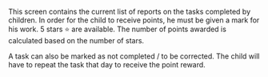 This screen contains the current list of reports on the tasks completed by children. In order for the child to receive points, he must be given a mark for his work. 5 stars ⭐ are available. The number of points awarded is calculated based on the number of stars.

A task can also be marked as not completed / to be corrected. The child will have to repeat the task that day to receive the point reward.
